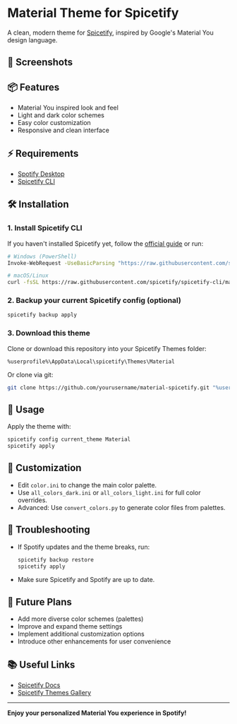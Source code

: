 # Material Theme for Spicetify

A clean, modern theme for [Spicetify](https://github.com/spicetify/spicetify-cli), inspired by Google's Material You design language.

## 📸 Screenshots


## 📦 Features
- Material You inspired look and feel
- Light and dark color schemes
- Easy color customization
- Responsive and clean interface

## ⚡ Requirements
- [Spotify Desktop](https://www.spotify.com/download/)
- [Spicetify CLI](https://github.com/spicetify/spicetify-cli)

## 🛠️ Installation

### 1. Install Spicetify CLI
If you haven't installed Spicetify yet, follow the [official guide](https://spicetify.app/docs/getting-started/installation) or run:

```sh
# Windows (PowerShell)
Invoke-WebRequest -UseBasicParsing "https://raw.githubusercontent.com/spicetify/spicetify-cli/master/install.ps1" | Invoke-Expression

# macOS/Linux
curl -fsSL https://raw.githubusercontent.com/spicetify/spicetify-cli/master/install.sh | sh
```

### 2. Backup your current Spicetify config (optional)
```sh
spicetify backup apply
```

### 3. Download this theme
Clone or download this repository into your Spicetify Themes folder:

```
%userprofile%\AppData\Local\spicetify\Themes\Material
```

Or clone via git:
```sh
git clone https://github.com/yourusername/material-spicetify.git "%userprofile%\AppData\Local\spicetify\Themes\Material"
```

## 🚀 Usage

Apply the theme with:
```sh
spicetify config current_theme Material
spicetify apply
```

## 🎨 Customization
- Edit `color.ini` to change the main color palette.
- Use `all_colors_dark.ini` or `all_colors_light.ini` for full color overrides.
- Advanced: Use `convert_colors.py` to generate color files from palettes.

## 🧩 Troubleshooting
- If Spotify updates and the theme breaks, run:
  ```sh
  spicetify backup restore
  spicetify apply
  ```
- Make sure Spicetify and Spotify are up to date.

## 🚧 Future Plans
- Add more diverse color schemes (palettes)
- Improve and expand theme settings
- Implement additional customization options
- Introduce other enhancements for user convenience

## 📚 Useful Links
- [Spicetify Docs](https://spicetify.app/docs/)
- [Spicetify Themes Gallery](https://github.com/spicetify/spicetify-themes)

---

**Enjoy your personalized Material You experience in Spotify!**
